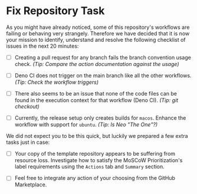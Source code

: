 # Fix Repository Task

As you might have already noticed, some of this repository's workflows are
failing or behaving very strangely. Therefore we have decided that it is now
your mission to identify, understand and resolve the following checklist of
issues in the next 20 minutes:

- [ ] Creating a pull request for any branch fails the branch convention usage
  check. _(Tip: Compare the action documentation against the usage)_

- [ ] Deno CI does not trigger on the main branch like all the other workflows.
  _(Tip: Check the workflow triggers)_

- [ ] There also seems to be an issue that none of the code files can be found in
  the execution context for that workflow (Deno CI). _(Tip: git checkout)_

- [ ] Currently, the release setup only creates builds for `macos`. Enhance the
  workflow with support for `ubuntu`. _(Tip: Is Neo "The One"?)_

We did not expect you to be this quick, but luckily we prepared a few extra
tasks just in case:

- [ ] Your copy of the template repository appears to be suffering from resource
  loss. Investigate how to satisfy the MoSCoW Prioritization's label
  requirements using the `Actions` tab and `Summary` section.

- [ ] Feel free to integrate any action of your choosing from the GitHub
  Marketplace.
